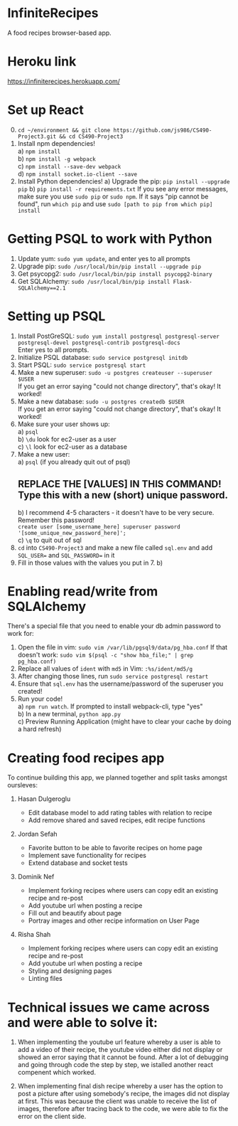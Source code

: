 # InfiniteRecipes
A food recipes browser-based app.

# Heroku link
https://infiniterecipes.herokuapp.com/

# Set up React  
0. `cd ~/environment && git clone https://github.com/js986/CS490-Project3.git && cd CS490-Project3`    
1. Install npm dependencies!    
  a) `npm install`    
  b) `npm install -g webpack`    
  c) `npm install --save-dev webpack`    
  d) `npm install socket.io-client --save`
2. Install Python dependencies!
  a) Upgrade the pip: `pip install --upgrade pip`
  b) `pip install -r requirements.txt`
If you see any error messages, make sure you use `sudo pip` or `sudo npm`. If it says "pip cannot be found", run `which pip` and use `sudo [path to pip from which pip] install`  
  
# Getting PSQL to work with Python  
  
1. Update yum: `sudo yum update`, and enter yes to all prompts    
2. Upgrade pip: `sudo /usr/local/bin/pip install --upgrade pip`  
3. Get psycopg2: `sudo /usr/local/bin/pip install psycopg2-binary`    
4. Get SQLAlchemy: `sudo /usr/local/bin/pip install Flask-SQLAlchemy==2.1`    
  
# Setting up PSQL  
  
1. Install PostGreSQL: `sudo yum install postgresql postgresql-server postgresql-devel postgresql-contrib postgresql-docs`    
    Enter yes to all prompts.    
2. Initialize PSQL database: `sudo service postgresql initdb`    
3. Start PSQL: `sudo service postgresql start`    
4. Make a new superuser: `sudo -u postgres createuser --superuser $USER`    
    If you get an error saying "could not change directory", that's okay! It worked!  
5. Make a new database: `sudo -u postgres createdb $USER`    
        If you get an error saying "could not change directory", that's okay! It worked!  
6. Make sure your user shows up:    
    a) `psql`    
    b) `\du` look for ec2-user as a user    
    c) `\l` look for ec2-user as a database    
7. Make a new user:    
    a) `psql` (if you already quit out of psql)    
    ## REPLACE THE [VALUES] IN THIS COMMAND! Type this with a new (short) unique password.   
    b) I recommend 4-5 characters - it doesn't have to be very secure. Remember this password!  
        `create user [some_username_here] superuser password '[some_unique_new_password_here]';`    
    c) `\q` to quit out of sql    
8. `cd` into `CS490-Project3` and make a new file called `sql.env` and add `SQL_USER=` and `SQL_PASSWORD=` in it  
9. Fill in those values with the values you put in 7. b)  
  
  
# Enabling read/write from SQLAlchemy  
There's a special file that you need to enable your db admin password to work for:  
1. Open the file in vim: `sudo vim /var/lib/pgsql9/data/pg_hba.conf`
If that doesn't work: `sudo vim $(psql -c "show hba_file;" | grep pg_hba.conf)`  
2. Replace all values of `ident` with `md5` in Vim: `:%s/ident/md5/g`  
3. After changing those lines, run `sudo service postgresql restart`  
4. Ensure that `sql.env` has the username/password of the superuser you created!  
5. Run your code!    
  a) `npm run watch`. If prompted to install webpack-cli, type "yes"    
  b) In a new terminal, `python app.py`    
  c) Preview Running Application (might have to clear your cache by doing a hard refresh)    

# Creating food recipes app
To continue building this app, we planned together and split tasks amongst oursleves:

1. Hasan Dulgeroglu
    - Edit database model to add rating tables with relation to recipe
    - Add remove shared and saved recipes, edit recipe functions

2. Jordan Sefah
    - Favorite button to be able to favorite recipes on home page 
    - Implement save functionality for recipes
    - Extend database and socket tests

3. Dominik Nef
    - Implement forking recipes where users can copy edit an existing recipe and re-post
    - Add youtube url when posting a recipe
    - Fill out and beautify about page
    - Portray images and other recipe information on User Page 

4. Risha Shah
    - Implement forking recipes where users can copy edit an existing recipe and re-post
    - Add youtube url when posting a recipe
    - Styling and designing pages
    - Linting files 

# Technical issues we came across and were able to solve it:
1. When implementing the youtube url feature whereby a user is able to add a video of their recipe, the youtube video either 
   did not display or showed an error saying that it cannot be found. After a lot of debugging and going through code the step by step,
   we istalled another react compenent which worked.

2. When implementing final dish recipe whereby a user has the option to post a picture after using somebody's recipe, the images did not display at first.
   This was because the client was unable to receive the list of images, therefore after tracing back to the code, we were able to fix the error on the client side.
